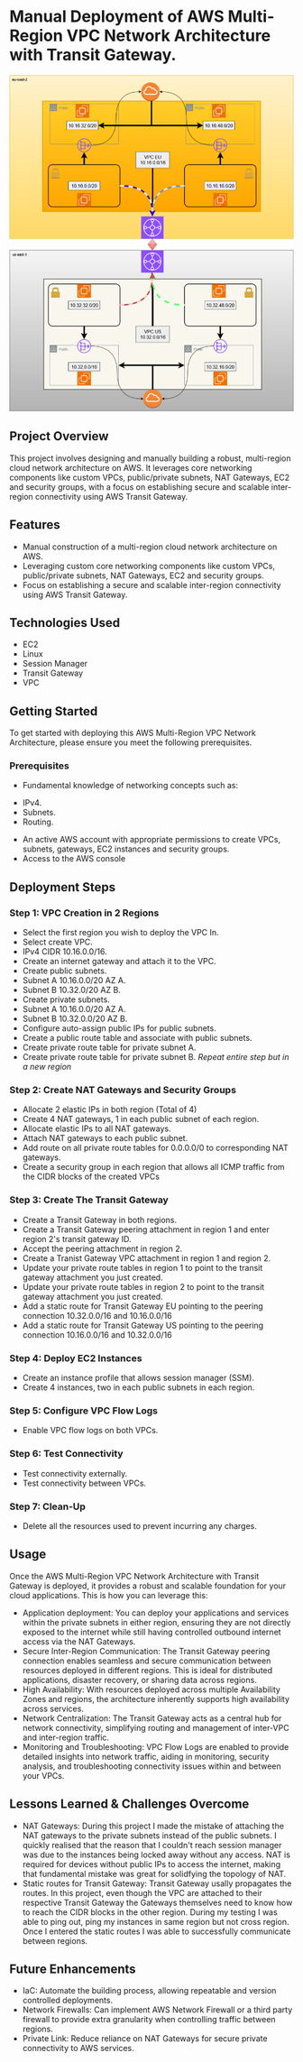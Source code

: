 # Manual Deployment of AWS Multi-Region VPC Network Architecture with Transit Gateway.

![Architecture Design](/docs/architecture-diagram.png)

## Project Overview

This project involves designing and manually building a robust, multi-region cloud network architecture on AWS. It leverages core networking components like custom VPCs, public/private subnets, NAT Gateways, EC2 and security groups, with a focus on establishing secure and scalable inter-region connectivity using AWS Transit Gateway.


## Features

- Manual construction of a multi-region cloud network architecture on AWS.
- Leveraging custom core networking components like custom VPCs, public/private subnets, NAT Gateways, EC2 and security groups.
- Focus on establishing a secure and scalable inter-region connectivity using AWS Transit Gateway.

## Technologies Used

* EC2
* Linux
* Session Manager
* Transit Gateway
* VPC

## Getting Started

To get started with deploying this AWS Multi-Region VPC Network Architecture, please ensure you meet the following prerequisites.

### Prerequisites 
 
* Fundamental knowledge of networking concepts such as:
 - IPv4.
 - Subnets.
 - Routing.
* An active AWS account with appropriate permissions to create VPCs, subnets, gateways, EC2 instances and security groups.
* Access to the AWS console

## Deployment Steps


### Step 1: VPC Creation in 2 Regions

- Select the first region you wish to deploy the VPC In.
- Select create VPC.
- IPv4 CIDR 10.16.0.0/16.
- Create an internet gateway and attach it to the VPC.
- Create public subnets.
- Subnet A 10.16.0.0/20 AZ A.
- Subnet B 10.32.0/20 AZ B.
- Create private subnets.
- Subnet A 10.16.0.0/20 AZ A.
- Subnet B 10.32.0.0/20 AZ B.
- Configure auto-assign public IPs for public subnets.
- Create a public route table and associate with public subnets.
- Create private route table for private subnet A.
- Create private route table for private subnet B.
  *Repeat entire step but in a new region*


### Step 2: Create NAT Gateways and Security Groups

- Allocate 2 elastic IPs in both region (Total of 4)
- Create 4 NAT gateways, 1 in each public subnet of each region.
- Allocate elastic IPs to all NAT gateways.
- Attach NAT gateways to each public subnet.
- Add route on all private route tables for 0.0.0.0/0 to corresponding NAT gateways.
- Create a security group in each region that allows all ICMP traffic from the CIDR blocks of the created VPCs

### Step 3: Create The Transit Gateway 

 - Create a Transit Gateway in both regions.
 - Create a Transit Gateway peering attachment in region 1 and enter region 2's transit gateway ID.
 - Accept the peering attachment in region 2.
 - Create a Tranist Gateway VPC attachment in region 1 and region 2.
 - Update your private route tables in region 1 to point to the transit gateway attachment you just created.
 - Update your private route tables in region 2 to point to the transit gateway attachment you just created.
 - Add a static route for Transit Gateway EU pointing to the peering connection 10.32.0.0/16 and 10.16.0.0/16
 - Add a static route for Transit Gateway US pointing to the peering connection 10.16.0.0/16 and 10.32.0.0/16

 ### Step 4: Deploy EC2 Instances

 - Create an instance profile that allows session manager (SSM).
 - Create 4 instances, two in each public subnets in each region.

### Step 5: Configure VPC Flow Logs
 
 - Enable VPC flow logs on both VPCs.

### Step 6: Test Connectivity

 - Test connectivity externally.
 - Test connectivity between VPCs.

### Step 7: Clean-Up 

 - Delete all the resources used to prevent incurring any charges.

## Usage

Once the AWS Multi-Region VPC Network Architecture with Transit Gateway is deployed, it provides a robust and scalable foundation for your cloud applications. This is how you can leverage this:

- Application deployment: You can deploy your applications and services within the private subnets in either region, ensuring they are not directly exposed to the internet while still having controlled outbound internet access via the NAT Gateways.
- Secure Inter-Region Communication: The Transit Gateway peering connection enables seamless and secure communication between resources deployed in different regions. This is ideal for distributed applications, disaster recovery, or sharing data across regions.
- High Availability: With resources deployed across multiple Availability Zones and regions, the architecture inherently supports high availability across services.
- Network Centralization: The Transit Gateway acts as a central hub for network connectivity, simplifying routing and management of inter-VPC and inter-region traffic.
- Monitoring and Troubleshooting: VPC Flow Logs are enabled to provide detailed insights into network traffic, aiding in monitoring, security analysis, and troubleshooting connectivity issues within and between your VPCs.

## Lessons Learned & Challenges Overcome

- NAT Gateways: During this project I made the mistake of attaching the NAT gateways to the private subnets instead of the public subnets. I quickly realised that the reason that I couldn't reach session manager was due to the instances being locked away without any access. NAT is required for devices without public IPs to access the internet, making that fundamental mistake was great for solidfying the topology of NAT.
- Static routes for Transit Gateway: Transit Gateway usally propagates the routes. In this project, even though the VPC are attached to their respective Transit Gateway the Gateways themselves need to know how to reach the CIDR blocks in the other region. During my testing I was able to ping out, ping my instances in same region but not cross region. Once I entered the static routes I was able to successfully communicate between regions. 


## Future Enhancements

- IaC: Automate the building process, allowing repeatable and version controlled deployments. 
- Network Firewalls: Can implement AWS Network Firewall or a third party firewall to provide extra granularity when controlling traffic between regions.
- Private Link: Reduce reliance on NAT Gateways for secure private connectivity to AWS services. 


